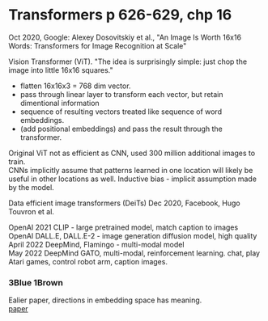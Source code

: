 # Transformers p 626-629, chp 16

Oct 2020, Google: Alexey Dosovitskiy et al., "An Image Is Worth 16x16 Words: Transformers for Image Recognition at Scale"  

Vision Transformer (ViT). 
"The idea is surprisingly simple: just chop the image into little 16x16 squares."  
 * flatten 16x16x3 = 768 dim vector. 
 * pass through linear layer to transform each vector, but retain dimentional information
 * sequence of resulting vectors treated like sequence of word embeddings.  
 * (add positional embeddings) and pass the result through the transformer.

Original ViT not as efficient as CNN, used 300 million additional images to train.  
CNNs implicitly assume that patterns learned in one location will likely be useful in other locations as well. 
Inductive bias - implicit assumption made by the model. 

Data efficient image transformers (DeiTs)  Dec 2020, Facebook, Hugo Touvron et al.

OpenAI 2021 CLIP - large pretrained model, match caption to images 
OpenAI DALL.E, DALL.E-2 - image generation diffusion model, high quality
April 2022 DeepMind, Flamingo - multi-modal model  
May 2022 DeepMind GATO, multi-modal, reinforcement learning. chat, play Atari games, control robot arm, caption images. 

### 3Blue 1Brown  

Ealier paper, directions in embedding space has meaning.  
<a href="https://github.com/JennEYoon/deep-learning/blob/main/geron-ml3/Dir_EmbSp_have_meaning_1301.3781v3.pdf" >paper</a>
